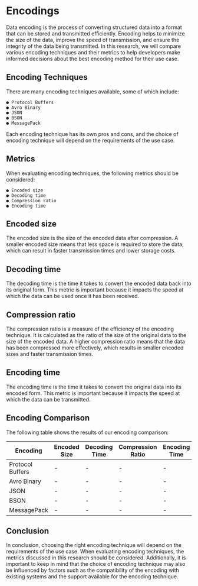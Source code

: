 # Encodings

Data encoding is the process of converting structured data into a format that can be
stored and transmitted efficiently. Encoding helps to minimize the size of the data,
improve the speed of transmission, and ensure the integrity of the data being
transmitted. In this research, we will compare various encoding techniques and their
metrics to help developers make informed decisions about the best encoding method
for their use case.

## Encoding Techniques

There are many encoding techniques available, some of which include:

``` {.sourceCode .text}
● Protocol Buffers
● Avro Binary
● JSON
● BSON
● MessagePack
```

Each encoding technique has its own pros and cons, and the choice of encoding
technique will depend on the requirements of the use case.

## Metrics

When evaluating encoding techniques, the following metrics should be considered:

``` {.sourceCode .text}
● Encoded size
● Decoding time
● Compression ratio
● Encoding time
```

## Encoded size

The encoded size is the size of the encoded data after compression. A smaller encoded
size means that less space is required to store the data, which can result in faster
transmission times and lower storage costs.

## Decoding time

The decoding time is the time it takes to convert the encoded data back into its original
form. This metric is important because it impacts the speed at which the data can be
used once it has been received.

## Compression ratio

The compression ratio is a measure of the efficiency of the encoding technique. It is
calculated as the ratio of the size of the original data to the size of the encoded data. A
higher compression ratio means that the data has been compressed more effectively,
which results in smaller encoded sizes and faster transmission times.

## Encoding time

The encoding time is the time it takes to convert the original data into its encoded form.
This metric is important because it impacts the speed at which the data can be
transmitted.

## Encoding Comparison

The following table shows the results of our encoding comparison:

| Encoding | Encoded Size | Decoding Time | Compression Ratio | Encoding Time |
|----------|--------------|---------------|-------------------|---------------|
| Protocol Buffers | - | - | - | - |
| Avro Binary | - | - | - | - |
| JSON | - | - | - | - |
| BSON | - | - | - | - |
| MessagePack | - | - | - | - |

## Conclusion

In conclusion, choosing the right encoding technique will depend on the requirements of
the use case. When evaluating encoding techniques, the metrics discussed in this
research should be considered. Additionally, it is important to keep in mind that the
choice of encoding technique may also be influenced by factors such as the
compatibility of the encoding with existing systems and the support available for the
encoding technique.
